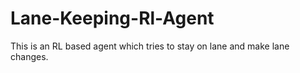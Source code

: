 # Lane-Keeping-Rl-Agent
This is an RL based agent which tries to stay on lane and make lane changes.

